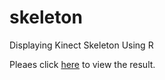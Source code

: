 # skeleton
Displaying Kinect Skeleton Using R

Pleaes click [here](http://victorgau.github.io/skeleton) to view the result.
